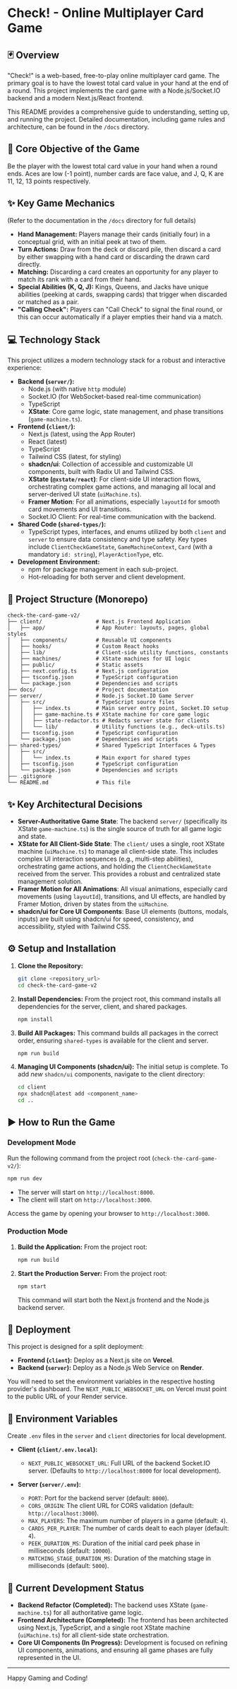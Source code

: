 # Check! - Online Multiplayer Card Game

## 🃏 Overview

"Check!" is a web-based, free-to-play online multiplayer card game. The primary goal is to have the lowest total card value in your hand at the end of a round. This project implements the card game with a Node.js/Socket.IO backend and a modern Next.js/React frontend.

This README provides a comprehensive guide to understanding, setting up, and running the project. Detailed documentation, including game rules and architecture, can be found in the `/docs` directory.

## 🚀 Core Objective of the Game

Be the player with the lowest total card value in your hand when a round ends. Aces are low (-1 point), number cards are face value, and J, Q, K are 11, 12, 13 points respectively.

## ✨ Key Game Mechanics

(Refer to the documentation in the `/docs` directory for full details)

*   **Hand Management:** Players manage their cards (initially four) in a conceptual grid, with an initial peek at two of them.
*   **Turn Actions:** Draw from the deck or discard pile, then discard a card by either swapping with a hand card or discarding the drawn card directly.
*   **Matching:** Discarding a card creates an opportunity for any player to match its rank with a card from their hand.
*   **Special Abilities (K, Q, J):** Kings, Queens, and Jacks have unique abilities (peeking at cards, swapping cards) that trigger when discarded or matched as a pair.
*   **"Calling Check":** Players can "Call Check" to signal the final round, or this can occur automatically if a player empties their hand via a match.

## 💻 Technology Stack

This project utilizes a modern technology stack for a robust and interactive experience:

*   **Backend (`server/`):**
    *   Node.js (with native `http` module)
    *   Socket.IO (for WebSocket-based real-time communication)
    *   TypeScript
    *   **XState**: Core game logic, state management, and phase transitions (`game-machine.ts`).
*   **Frontend (`client/`):**
    *   Next.js (latest, using the App Router)
    *   React (latest)
    *   TypeScript
    *   Tailwind CSS (latest, for styling)
    *   **shadcn/ui**: Collection of accessible and customizable UI components, built with Radix UI and Tailwind CSS.
    *   **XState (`@xstate/react`)**: For client-side UI interaction flows, orchestrating complex game actions, and managing all local and server-derived UI state (`uiMachine.ts`).
    *   **Framer Motion**: For all animations, especially `layoutId` for smooth card movements and UI transitions.
    *   Socket.IO Client: For real-time communication with the backend.
*   **Shared Code (`shared-types/`):**
    *   TypeScript types, interfaces, and enums utilized by both `client` and `server` to ensure data consistency and type safety. Key types include `ClientCheckGameState`, `GameMachineContext`, `Card` (with a mandatory `id: string`), `PlayerActionType`, etc.
*   **Development Environment:**
    *   npm for package management in each sub-project.
    *   Hot-reloading for both server and client development.

## 📁 Project Structure (Monorepo)

```
check-the-card-game-v2/
├── client/                 # Next.js Frontend Application
│   ├── app/                # App Router: layouts, pages, global styles
│   ├── components/         # Reusable UI components
│   ├── hooks/              # Custom React hooks
│   ├── lib/                # Client-side utility functions, constants
│   ├── machines/           # XState machines for UI logic
│   ├── public/             # Static assets
│   ├── next.config.ts      # Next.js configuration
│   ├── tsconfig.json       # TypeScript configuration
│   └── package.json        # Dependencies and scripts
├── docs/                   # Project documentation
├── server/                 # Node.js Socket.IO Game Server
│   ├── src/                # TypeScript source files
│   │   ├── index.ts        # Main server entry point, Socket.IO setup
│   │   ├── game-machine.ts # XState machine for core game logic
│   │   ├── state-redactor.ts # Redacts server state for clients
│   │   └── lib/            # Utility functions (e.g., deck-utils.ts)
│   ├── tsconfig.json       # TypeScript configuration
│   └── package.json        # Dependencies and scripts
├── shared-types/           # Shared TypeScript Interfaces & Types
│   ├── src/
│   │   └── index.ts        # Main export for shared types
│   ├── tsconfig.json       # TypeScript configuration
│   └── package.json        # Dependencies and scripts
├── .gitignore
└── README.md               # This file
```

## ✨ Key Architectural Decisions

*   **Server-Authoritative Game State**: The backend `server/` (specifically its XState `game-machine.ts`) is the single source of truth for all game logic and state.
*   **XState for All Client-Side State**: The `client/` uses a single, root XState machine (`uiMachine.ts`) to manage all client-side state. This includes complex UI interaction sequences (e.g., multi-step abilities), orchestrating game actions, and holding the `ClientCheckGameState` received from the server. This provides a robust and centralized state management solution.
*   **Framer Motion for All Animations**: All visual animations, especially card movements (using `layoutId`), transitions, and UI effects, are handled by Framer Motion, driven by states from the `uiMachine`.
*   **shadcn/ui for Core UI Components**: Base UI elements (buttons, modals, inputs) are built using shadcn/ui for speed, consistency, and accessibility, styled with Tailwind CSS.

## ⚙️ Setup and Installation

1.  **Clone the Repository:**
    ```bash
    git clone <repository_url>
    cd check-the-card-game-v2
    ```

2.  **Install Dependencies:**
    From the project root, this command installs all dependencies for the server, client, and shared packages.
    ```bash
    npm install
    ```

3.  **Build All Packages:**
    This command builds all packages in the correct order, ensuring `shared-types` is available for the client and server.
    ```bash
    npm run build
    ```

4.  **Managing UI Components (shadcn/ui):**
    The initial setup is complete. To add *new* `shadcn/ui` components, navigate to the client directory:
    ```bash
    cd client
    npx shadcn@latest add <component_name>
    cd ..
    ```

## ▶️ How to Run the Game

### Development Mode

Run the following command from the project root (`check-the-card-game-v2/`):
```bash
npm run dev
```
*   The server will start on `http://localhost:8000`.
*   The client will start on `http://localhost:3000`.

Access the game by opening your browser to `http://localhost:3000`.

### Production Mode

1.  **Build the Application:**
    From the project root:
    ```bash
    npm run build
    ```

2.  **Start the Production Server:**
    From the project root:
    ```bash
    npm start
    ```
    This command will start both the Next.js frontend and the Node.js backend server.

## 🚀 Deployment

This project is designed for a split deployment:

*   **Frontend (`client`):** Deploy as a Next.js site on **Vercel**.
*   **Backend (`server`):** Deploy as a Node.js Web Service on **Render**.

You will need to set the environment variables in the respective hosting provider's dashboard. The `NEXT_PUBLIC_WEBSOCKET_URL` on Vercel must point to the public URL of your Render service.

## 🔧 Environment Variables

Create `.env` files in the `server` and `client` directories for local development.

*   **Client (`client/.env.local`):**
    *   `NEXT_PUBLIC_WEBSOCKET_URL`: Full URL of the backend Socket.IO server. (Defaults to `http://localhost:8000` for local development).

*   **Server (`server/.env`):**
    *   `PORT`: Port for the backend server (default: `8000`).
    *   `CORS_ORIGIN`: The client URL for CORS validation (default: `http://localhost:3000`).
    *   `MAX_PLAYERS`: The maximum number of players in a game (default: `4`).
    *   `CARDS_PER_PLAYER`: The number of cards dealt to each player (default: `4`).
    *   `PEEK_DURATION_MS`: Duration of the initial card peek phase in milliseconds (default: `10000`).
    *   `MATCHING_STAGE_DURATION_MS`: Duration of the matching stage in milliseconds (default: `5000`).

## 📝 Current Development Status

*   **Backend Refactor (Completed):** The backend uses XState (`game-machine.ts`) for all authoritative game logic.
*   **Frontend Architecture (Completed):** The frontend has been architected using Next.js, TypeScript, and a single root XState machine (`uiMachine.ts`) for all client-side state orchestration.
*   **Core UI Components (In Progress):** Development is focused on refining UI components, animations, and ensuring all game phases are fully represented in the UI.

---
Happy Gaming and Coding!
